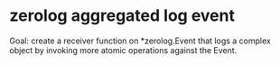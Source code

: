 # zerolog aggregated log event

Goal: create a receiver function on *zerolog.Event that logs a complex object by
invoking more atomic operations against the Event.